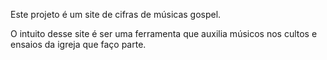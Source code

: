 Este projeto é um site de cifras de músicas gospel.

O intuito desse site é ser uma ferramenta que auxilia músicos nos cultos e ensaios da igreja que faço parte.

